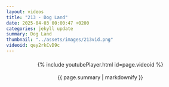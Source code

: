 ```yaml
---
layout: videos
title: "213 - Dog Land"
date: 2025-04-03 00:00:47 +0200
categories: jekyll update
summary: Dog Land
thumbnail: "../assets/images/213vid.png"
videoid: qey2rkCvD9c
---
```


<div style="text-align: center; margin-top: 20px;">
  {% include youtubePlayer.html id=page.videoid %}
  <p style="margin-top: 15px; font-size: 1.2em; color: #333;">
    <p>{{ page.summary | markdownify }}</p>
  </p>
</div>
